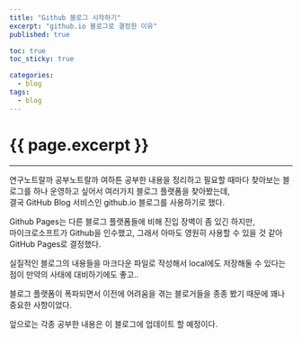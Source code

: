 ```yaml
---
title: "Github 블로그 시작하기"
excerpt: "github.io 블로그로 결정한 이유"
published: true

toc: true
toc_sticky: true

categories:
  - blog
tags:
  - blog
---
```

# {{ page.excerpt }}
---

연구노트랄까 공부노트랄까 여하튼 공부한 내용을 정리하고 필요할 때마다 찾아보는 블로그를 하나 운영하고 싶어서 여러가지 블로그 플랫폼을 찾아봤는데,  
결국 GitHub Blog 서비스인 github.io 블로그를 사용하기로 했다.  

Github Pages는 다른 블로그 플랫폼들에 비해 진입 장벽이 좀 있긴 하지만,  
마이크로소프트가 Github을 인수했고, 그래서 아마도 영원히 사용할 수 있을 것 같아 GitHub Pages로 결정했다.  

실질적인 블로그의 내용들을 마크다운 파일로 작성해서 local에도 저장해둘 수 있다는 점이 만약의 사태에 대비하기에도 좋고..

블로그 플랫폼이 폭파되면서 이전에 어려움을 겪는 블로거들을 종종 봤기 때문에 꽤나 중요한 사항이었다.

앞으로는 각종 공부한 내용은 이 블로그에 업데이트 할 예정이다.